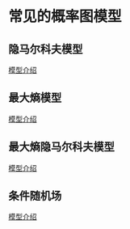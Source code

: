 # 常见的概率图模型

## 隐马尔科夫模型

[模型介绍](pgm/hmm/%C2%A0分词和HMM.pdf)

## 最大熵模型

[模型介绍](pgm/maxent/最大熵模型.pdf)

## 最大熵隐马尔科夫模型

[模型介绍](http://www.voidcn.com/article/p-hfxkmunk-mu.html)

## 条件随机场

[模型介绍](pgm/crf/条件随机场.pdf)
